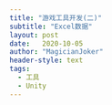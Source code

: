 ```yaml
---
title: "游戏工具开发(二)"
subtitle: "Excel数据"
layout: post
date:   2020-10-05
author: "MagicianJoker"
header-style: text
tags:
  - 工具
  - Unity
---
```


